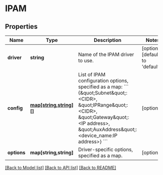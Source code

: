 # IPAM

## Properties
Name | Type | Description | Notes
------------ | ------------- | ------------- | -------------
**driver** | **string** | Name of the IPAM driver to use. | [optional] [default to 'default']
**config** | [**map[string,string][]**](map.md) | List of IPAM configuration options, specified as a map:  &#x60;&#x60;&#x60; {\&quot;Subnet\&quot;: &lt;CIDR&gt;, \&quot;IPRange\&quot;: &lt;CIDR&gt;, \&quot;Gateway\&quot;: &lt;IP address&gt;, \&quot;AuxAddress\&quot;: &lt;device_name:IP address&gt;} &#x60;&#x60;&#x60; | [optional] 
**options** | **map[string,string]** | Driver-specific options, specified as a map. | [optional] 

[[Back to Model list]](../../README.md#documentation-for-models) [[Back to API list]](../../README.md#documentation-for-api-endpoints) [[Back to README]](../../README.md)

